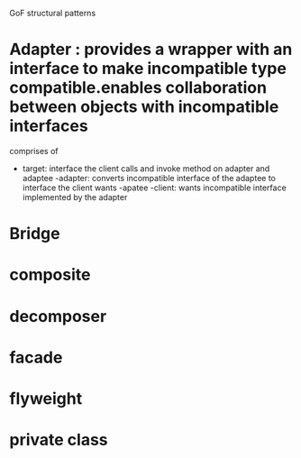 GoF structural patterns

# Adapter : provides a wrapper with an interface to make incompatible type compatible.enables collaboration between objects with incompatible interfaces

comprises of

- target: interface the client calls and invoke method on adapter and adaptee
  -adapter: converts incompatible interface of the adaptee to interface the client wants
  -apatee
  -client: wants incompatible interface implemented by the adapter

# Bridge

# composite

# decomposer

# facade

# flyweight

# private class
